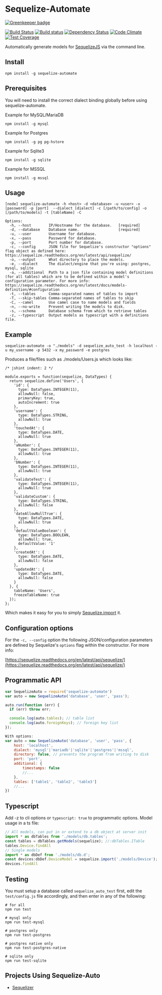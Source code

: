 # Sequelize-Automate

[![Greenkeeper badge](https://badges.greenkeeper.io/nodejh/sequelize-automate.svg)](https://greenkeeper.io/)

[![Build Status](http://img.shields.io/travis/nodejh/sequelize-automate/master.svg)](https://travis-ci.org/nodejh/sequelize-automate) [![Build status](https://ci.appveyor.com/api/projects/status/bf9lb89rmpj6iveb?svg=true)](https://ci.appveyor.com/project/durango/sequelize-automate) [![Dependency Status](https://david-dm.org/nodejh/sequelize-automate.svg)](https://david-dm.org/nodejh/sequelize-automate) [![Code Climate](https://codeclimate.com/github/nodejh/sequelize-automate/badges/gpa.svg)](https://codeclimate.com/github/nodejh/sequelize-automate) [![Test Coverage](https://codeclimate.com/github/nodejh/sequelize-automate/badges/coverage.svg)](https://codeclimate.com/github/nodejh/sequelize-automate/coverage)

Automatically generate models for [SequelizeJS](https://github.com/sequelize/sequelize) via the command line.

## Install

    npm install -g sequelize-automate

## Prerequisites

You will need to install the correct dialect binding globally before using sequelize-automate.

Example for MySQL/MariaDB

`npm install -g mysql`

Example for Postgres

`npm install -g pg pg-hstore`

Example for Sqlite3

`npm install -g sqlite`

Example for MSSQL

`npm install -g mssql`

## Usage

    [node] sequelize-automate -h <host> -d <database> -u <user> -x [password] -p [port]  --dialect [dialect] -c [/path/to/config] -o [/path/to/models] -t [tableName] -C

    Options:
      -h, --host        IP/Hostname for the database.   [required]
      -d, --database    Database name.                  [required]
      -u, --user        Username for database.
      -x, --pass        Password for database.
      -p, --port        Port number for database.
      -c, --config      JSON file for Sequelize's constructor "options" flag object as defined here: https://sequelize.readthedocs.org/en/latest/api/sequelize/
      -o, --output      What directory to place the models.
      -e, --dialect     The dialect/engine that you're using: postgres, mysql, sqlite
      -a, --additional  Path to a json file containing model definitions (for all tables) which are to be defined within a model's configuration parameter. For more info: https://sequelize.readthedocs.org/en/latest/docs/models-definition/#configuration
      -t, --tables      Comma-separated names of tables to import
      -T, --skip-tables Comma-separated names of tables to skip
      -C, --camel       Use camel case to name models and fields
      -n, --no-write    Prevent writing the models to disk.
      -s, --schema      Database schema from which to retrieve tables
      -z, --typescript  Output models as typescript with a definitions file.

## Example

    sequelize-automate -o "./models" -d sequelize_auto_test -h localhost -u my_username -p 5432 -x my_password -e postgres

Produces a file/files such as ./models/Users.js which looks like:

    /* jshint indent: 2 */

    module.exports = function(sequelize, DataTypes) {
      return sequelize.define('Users', {
        'id': {
          type: DataTypes.INTEGER(11),
          allowNull: false,
          primaryKey: true,
          autoIncrement: true
        },
        'username': {
          type: DataTypes.STRING,
          allowNull: true
        },
        'touchedAt': {
          type: DataTypes.DATE,
          allowNull: true
        },
        'aNumber': {
          type: DataTypes.INTEGER(11),
          allowNull: true
        },
        'bNumber': {
          type: DataTypes.INTEGER(11),
          allowNull: true
        },
        'validateTest': {
          type: DataTypes.INTEGER(11),
          allowNull: true
        },
        'validateCustom': {
          type: DataTypes.STRING,
          allowNull: false
        },
        'dateAllowNullTrue': {
          type: DataTypes.DATE,
          allowNull: true
        },
        'defaultValueBoolean': {
          type: DataTypes.BOOLEAN,
          allowNull: true,
          defaultValue: '1'
        },
        'createdAt': {
          type: DataTypes.DATE,
          allowNull: false
        },
        'updatedAt': {
          type: DataTypes.DATE,
          allowNull: false
        }
      }, {
        tableName: 'Users',
        freezeTableName: true
      });
    };


Which makes it easy for you to simply [Sequelize.import](http://docs.sequelizejs.com/en/latest/docs/models-definition/#import) it.

## Configuration options

For the `-c, --config` option the following JSON/configuration parameters are defined by Sequelize's `options` flag within the constructor. For more info:

[https://sequelize.readthedocs.org/en/latest/api/sequelize/](https://sequelize.readthedocs.org/en/latest/api/sequelize/)

## Programmatic API

```js
var SequelizeAuto = require('sequelize-automate')
var auto = new SequelizeAuto('database', 'user', 'pass');

auto.run(function (err) {
  if (err) throw err;

  console.log(auto.tables); // table list
  console.log(auto.foreignKeys); // foreign key list
});

With options:
var auto = new SequelizeAuto('database', 'user', 'pass', {
    host: 'localhost',
    dialect: 'mysql'|'mariadb'|'sqlite'|'postgres'|'mssql',
    directory: false, // prevents the program from writing to disk
    port: 'port',
    additional: {
        timestamps: false
        //...
    },
    tables: ['table1', 'table2', 'table3']
    //...
})
```

## Typescript

Add -z to cli options or `typescript: true` to programmatic options. Model usage in a ts file:

```js
// All models, can put in or extend to a db object at server init
import * as dbTables from './models/db.tables';
const tables = dbTables.getModels(sequelize); //:dbTables.ITable
tables.Device.findAll
// Single models
import * as dbDef from './models/db.d';
const devices:dbDef.DeviceModel = sequelize.import('./models/Device');
devices.findAll
```

## Testing

You must setup a database called `sequelize_auto_test` first, edit the `test/config.js` file accordingly, and then enter in any of the following:

    # for all
    npm run test

    # mysql only
    npm run test-mysql

    # postgres only
    npm run test-postgres

    # postgres native only
    npm run test-postgres-native

    # sqlite only
    npm run test-sqlite

## Projects Using Sequelize-Auto

* [Sequelizer](https://github.com/andyforever/sequelizer)
